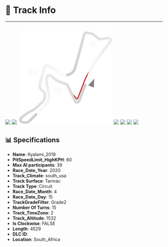# 🏁 Track Info

---
![](image_1.jpg)
![](image_2.jpg)
![](image_3.jpg)
![](image_4.jpg)
![](image_5.jpg)
![](image_6.jpg)
![](image_7.jpg)
---

## 📊 Specifications

- **Name**: Kyalami_2019
- **PitSpeedLimit_HighKPH**: 60
- **Max AI participants**: 39
- **Race_Date_Year**: 2020
- **Track_Climate**: south_usa
- **Track Surface**: Tarmac
- **Track Type**: Circuit
- **Race_Date_Month**: 4
- **Race_Date_Day**: 15
- **TrackGradeFilter**: Grade2
- **Number Of Turns**: 15
- **Track_TimeZone**: 2
- **Track_Altitude**: 1532
- **Is Clockwise**: FALSE
- **Length**: 4529
- **DLC ID**: 
- **Location**: South_Africa
